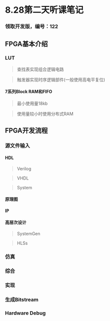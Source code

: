 # 8.28第二天听课笔记

### 领取开发版，编号：122

## FPGA基本介绍

### LUT
>查找表实现组合逻辑电路

>触发器实现时序逻辑部件(一般使用高电平复位)

#### 7系列Block RAM和FIFO
>最小使用量18kb

>使用量较小时使用分布式RAM

## FPGA开发流程

### 源文件输入

#### HDL
>Verilog

>VHDL

>System

#### 原理图
#### IP
#### 高层次设计
>SystemGen

>HLSs

### 仿真
### 综合
### 实现
### 生成Bitstream
### Hardware Debug


